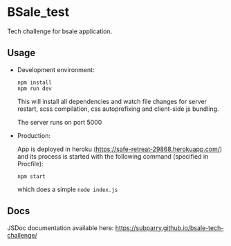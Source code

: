 # BSale_test

Tech challenge for bsale application.

## Usage

- Development environment:

  ```
  npm install
  npm run dev
  ```

  This will install all dependencies and watch file changes for server restart, scss compilation, css autoprefixing and client-side js bundling.

  The server runs on port 5000

- Production:

  App is deployed in heroku (https://safe-retreat-29868.herokuapp.com/) and its process is started with the following command (specified in Procfile):

  ```
  npm start
  ```

  which does a simple `node index.js`

## Docs

JSDoc documentation available here: https://subparry.github.io/bsale-tech-challenge/
